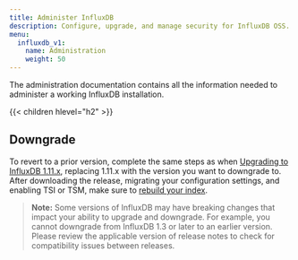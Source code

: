```yaml
---
title: Administer InfluxDB
description: Configure, upgrade, and manage security for InfluxDB OSS.
menu:
  influxdb_v1:
    name: Administration
    weight: 50
---
```


The administration documentation contains all the information needed to administer a working InfluxDB installation.

{{< children hlevel="h2" >}}

## Downgrade

To revert to a prior version, complete the same steps as when [Upgrading to InfluxDB 1.11.x](/influxdb/v1/administration/upgrading/), replacing 1.11.x with the version you want to downgrade to. After downloading the release, migrating your configuration settings, and enabling TSI or TSM, make sure to [rebuild your index](/influxdb/v1/administration/rebuild-tsi-index).

>**Note:** Some versions of InfluxDB may have breaking changes that impact your ability to upgrade and downgrade. For example, you cannot downgrade from InfluxDB 1.3 or later to an earlier version. Please review the applicable version of release notes to check for compatibility issues between releases.
